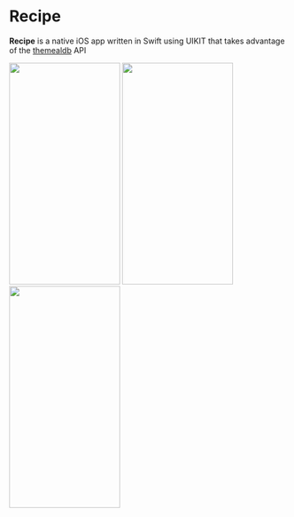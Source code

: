 # Recipe

**Recipe** is a native iOS app written in Swift using UIKIT that takes advantage of the [themealdb](https://www.themealdb.com/api.php) API

<img 
src="https://user-images.githubusercontent.com/48375298/179446442-b69b3359-a57b-4970-9bc2-de880980f904.png" 
data-canonical-src="https://user-images.githubusercontent.com/48375298/179446442-b69b3359-a57b-4970-9bc2-de880980f904.png" 
width="200" height="400" /> <img 
src="https://user-images.githubusercontent.com/48375298/179447056-136ad18f-0d3d-4db0-bceb-58fdaa7e8870.png" 
data-canonical-src="https://user-images.githubusercontent.com/48375298/179447056-136ad18f-0d3d-4db0-bceb-58fdaa7e8870.png" 
width="200" height="400" /> <img 
src="https://user-images.githubusercontent.com/48375298/179446860-58aef802-6596-424c-8076-daf8b4514d12.png" 
data-canonical-src="https://user-images.githubusercontent.com/48375298/179446860-58aef802-6596-424c-8076-daf8b4514d12.png" 
width="200" height="400" />  



